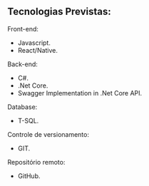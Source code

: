 ## Tecnologias Previstas:

Front-end:
- Javascript.
- React/Native.

Back-end:
- C#.
- .Net Core.
- Swagger Implementation in .Net Core API.

Database:
- T-SQL.

Controle de versionamento:
- GIT.

Repositório remoto:
- GitHub.
